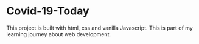 # Covid-19-Today

This project is built with html, css and vanilla Javascript. This is part of my learning journey about web development.
